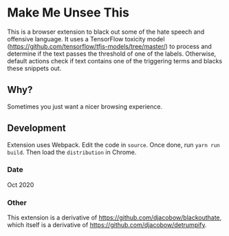 # Make Me Unsee This

This is a browser extension to black out some of the hate speech and offensive language. It uses a TensorFlow toxicity model (https://github.com/tensorflow/tfjs-models/tree/master/) to process and determine if the text passes the threshold of one of the labels. Otherwise, default actions check if text contains one of the triggering terms and blacks these snippets out.

## Why?

Sometimes you just want a nicer browsing experience.

## Development
Extension uses Webpack. Edit the code in `source`.
Once done, run `yarn run build`.
Then load the `distribution` in Chrome.

### Date

Oct 2020

### Other

This extension is a derivative of https://github.com/djacobow/blackouthate, which itself is a derivative of https://github.com/djacobow/detrumpify.
